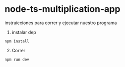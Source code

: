 # node-ts-multiplication-app

instruicciones para correr y ejecutar nuestro programa

1. instalar dep

````
npm install
````

2. Correr

````
npm run dev
````
